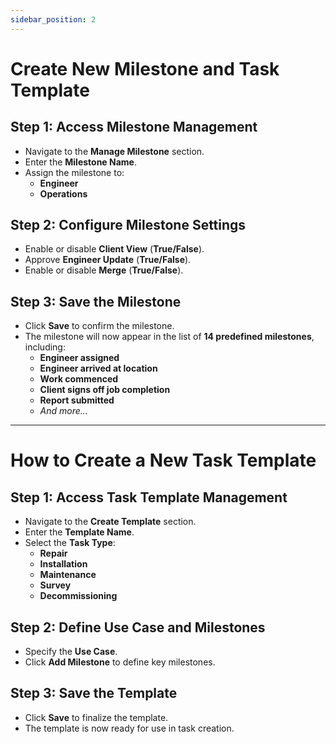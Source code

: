 ```yaml
---
sidebar_position: 2
---
```


# Create New Milestone and Task Template

## Step 1: Access Milestone Management
- Navigate to the **Manage Milestone** section.
- Enter the **Milestone Name**.
- Assign the milestone to:
  - **Engineer**
  - **Operations**

## Step 2: Configure Milestone Settings
- Enable or disable **Client View** (**True/False**).
- Approve **Engineer Update** (**True/False**).
- Enable or disable **Merge** (**True/False**).

## Step 3: Save the Milestone
- Click **Save** to confirm the milestone.
- The milestone will now appear in the list of **14 predefined milestones**, including:
  - **Engineer assigned**
  - **Engineer arrived at location**
  - **Work commenced**
  - **Client signs off job completion**
  - **Report submitted**
  - *And more...*

---

# How to Create a New Task Template

## Step 1: Access Task Template Management
- Navigate to the **Create Template** section.
- Enter the **Template Name**.
- Select the **Task Type**:
  - **Repair**
  - **Installation**
  - **Maintenance**
  - **Survey**
  - **Decommissioning**

## Step 2: Define Use Case and Milestones
- Specify the **Use Case**.
- Click **Add Milestone** to define key milestones.

## Step 3: Save the Template
- Click **Save** to finalize the template.
- The template is now ready for use in task creation.
